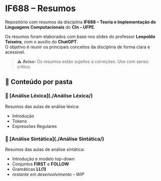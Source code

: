 # IF688 – Resumos

Repositório com resumos da disciplina **IF688 – Teoria e Implementação de Linguagens Computacionais** do **CIn – UFPE**.

Os resumos foram elaborados com base nos slides do professor **Leopoldo Teixeira**, com o auxílio do **ChatGPT**.  
O objetivo é reunir os principais conceitos da disciplina de forma clara e acessível.

> ⚠️ **Aviso:** Os resumos estão sujeitos a correções. Use com senso crítico.

## 📂 Conteúdo por pasta

### 📁 [Análise Léxica](./Análise Léxica/)
Resumos das aulas de análise léxica:
- Introdução
- Tokens
- Expressões Regulares

### 📁 [Análise Sintática](./Análise Sintática/)
Resumos das aulas de análise sintática:
- Introdução e modelo top-down
- Conjuntos **FIRST** e **FOLLOW**
- Gramáticas **LL(1)**  
- *restante em desenvolvimento – WIP*
